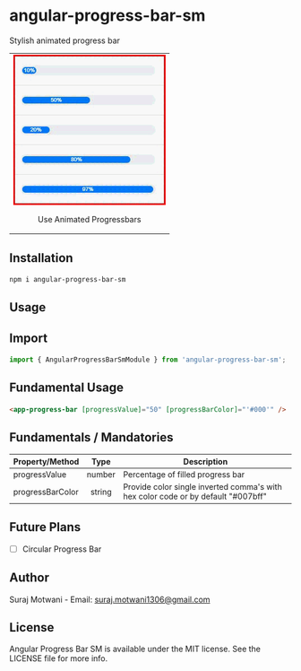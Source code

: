 # angular-progress-bar-sm
Stylish animated progress bar
<br/>

<table>
  <tr>
    <td align="center">
      <img alt="Angular Progress Bar SM"
        src="./projects/angular-progress-bar-sm/src/lib/Screenshots/progress.gif" />
        <p align="center">Use Animated Progressbars</p>
    </td>
   </tr>
</table>

## Installation

```sh
npm i angular-progress-bar-sm
```

## Usage

## Import
```ts
import { AngularProgressBarSmModule } from 'angular-progress-bar-sm';
```

## Fundamental Usage
```html
<app-progress-bar [progressValue]="50" [progressBarColor]="'#000'" />
```

## Fundamentals / Mandatories

| Property/Method       |  Type   | Description                                                             |
| ----------------------| :-----: | ---------------------------------------------------------------------------------- |
| progressValue         | number  | Percentage of filled progress bar                                                  |
| progressBarColor      | string  | Provide color single inverted comma's with hex color code or by default "#007bff"  |


## Future Plans
- [ ] Circular Progress Bar

## Author
Suraj Motwani - Email: suraj.motwani1306@gmail.com

## License

Angular Progress Bar SM is available under the MIT license. See the LICENSE file for more info.

